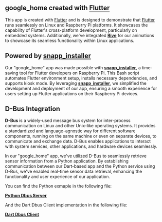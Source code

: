 
## google_home created with [Flutter](https://flutter.dev/ "Flutter")

This app is created with [Flutter](https://flutter.dev/ "Flutter") and is designed to demonstrate that [Flutter](https://flutter.dev/ "Flutter") runs seamlessly on Linux and Raspberry Pi platforms. It showcases the capability of Flutter's cross-platform development, particularly on embedded systems.  Additionally, we've integrated **[Rive](https://rive.app/ "Rive")** for our animations to showcase its seamless functionality within Linux applications.

## Powered by [snapp_installer](https://github.com/Snapp-Embedded/snapp_installer "snapp_installer")

Our "google_home" app was made possible with **[snapp_installer](https://github.com/Snapp-Embedded/snapp_installer "snapp_installer")**, a time-saving tool for Flutter developers on Raspberry Pi. This Bash script automates Flutter environment setup, installs necessary dependencies, and supports kiosk mode. By leveraging  **[snapp_installer](https://github.com/Snapp-Embedded/snapp_installer "snapp_installer")**, we simplified the development and deployment of our app, ensuring a smooth experience for users setting up Flutter applications on their Raspberry Pi devices.


## D-Bus Integration
**D-Bus** is a widely-used message bus system for inter-process communication on Linux and other Unix-like operating systems. It provides a standardized and language-agnostic way for different software components, running on the same machine or even on separate devices, to communicate and exchange data. D-Bus enables applications to interact with system services, other applications, and hardware devices seamlessly.

In our "google_home" app, we've utilized D-Bus to seamlessly retrieve sensor information from a Python application. By establishing communication between our Dart-based app and the Python service using D-Bus, we've enabled real-time sensor data retrieval, enhancing the functionality and user experience of our application.

You can find the Python exmaple in the following file:

[**Python Dbus Server**](https://github.com/Snapp-Embedded/google_home/blob/main/python_server/sensor_server.py "Python Dbus Server") 

And the Dart Dbus Client implementation in the following file:

[**Dart Dbus Client**](https://github.com/Snapp-Embedded/google_home/blob/main/lib/src/home_feature/home_controller.dart "**Dart Dbus Client**")
